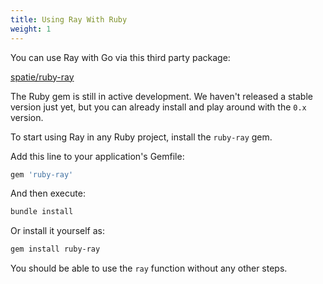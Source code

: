 ```yaml
---
title: Using Ray With Ruby
weight: 1
---
```


You can use Ray with Go via this third party package:

[spatie/ruby-ray](https://github.com/spatie/ruby-ray)

The Ruby gem is still in active development. We haven't released a stable version just yet, but you can already install and play around with the `0.x` version.

To start using Ray in any Ruby project, install the `ruby-ray` gem.

Add this line to your application's Gemfile:

```ruby
gem 'ruby-ray'
```

And then execute:

```bash
bundle install
```

Or install it yourself as:

```bash
gem install ruby-ray
```

You should be able to use the `ray` function without any other steps.
